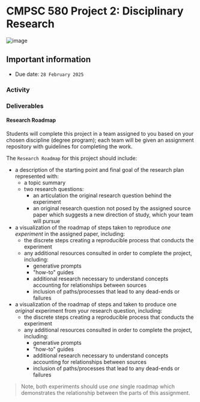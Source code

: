 # CMPSC 580 Project 2: Disciplinary Research

![image](https://github.com/user-attachments/assets/dc1ace29-12c1-4e8d-a2a4-21ac407b2d0d)

## Important information

* Due date: `28 February 2025`

### Activity

### Deliverables

#### Research Roadmap

Students will complete this project in a team assigned to you based on your chosen discipline (degree program);
each team will be given an assignment repository with guidelines for completing the work.

The `Research Roadmap` for this project should include:

- a description of the starting point and final goal of the research plan represented with:
  - a topic summary
  - two research questions:
    - an articulation the original research question behind the experiment
    - an original research question not posed by the assigned source paper which suggests a new direction of study, which your team will pursue
- a visualization of the roadmap of steps taken to reproduce _one experiment_ in the assigned paper, including:
  - the discrete steps creating a reproducible process that conducts the experiment
  - any additional resources consulted in order to complete the project, including:
    - generative prompts
    - "how-to" guides
    - additional research necessary to understand concepts accounting for relationships between sources
    - inclusion of paths/processes that lead to any dead-ends or failures
- a visualization of the roadmap of steps and taken to produce one _original_ experiment from your research question, including:
  - the discrete steps creating a reproducible process that conducts the experiment
  - any additional resources consulted in order to complete the project, including:
    - generative prompts
    - "how-to" guides
    - additional research necessary to understand concepts accounting for relationships between sources
    - inclusion of paths/processes that lead to any dead-ends or failures

> Note, both experiments should use _one_ single roadmap which demonstrates the relationship between the parts of this assignment.
